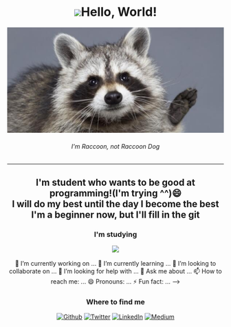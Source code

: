 <div align="center">

# <img src="https://raw.githubusercontent.com/iampavangandhi/iampavangandhi/master/gifs/Hi.gif" width="25px">Hello, World!
![ee](./Hi.png)  
###### I'm Raccoon, not Raccoon Dog
---
I'm student who wants to be good at programming!(I'm trying ^^)😄  
I will do my best until the day I become the best  
I'm a beginner now, but I'll fill in the git  
---
### I'm studying  
<img src="https://img.shields.io/badge/C++-00599C?style=for-the-badge&logo=C++&logoColor=white">
  
🔭 I’m currently working on ...
🌱 I’m currently learning ...
👯 I’m looking to collaborate on ...
🤔 I’m looking for help with ...
💬 Ask me about ...
📫 How to reach me: ...
😄 Pronouns: ...
⚡ Fun fact: ...
-->
<h3>Where to find me</h3>
<p><a href="https://github.com/mincube12" target="_blank"><img alt="Github" src="https://img.shields.io/badge/GitHub-%2312100E.svg?&style=for-the-badge&logo=Github&logoColor=white" /></a> <a href="https://twitter.com/Guibz16" target="_blank"><img alt="Twitter" src="https://img.shields.io/badge/twitter-%231DA1F2.svg?&style=for-the-badge&logo=twitter&logoColor=white" /></a> <a href="https://www.linkedin.com/in/thomas-guibert" target="_blank"><img alt="LinkedIn" src="https://img.shields.io/badge/linkedin-%230077B5.svg?&style=for-the-badge&logo=linkedin&logoColor=white" /></a> <a href="https://medium.com/@th.guibert" target="_blank"><img alt="Medium" src="https://img.shields.io/badge/medium-%2312100E.svg?&style=for-the-badge&logo=medium&logoColor=white" /></a>
</p>
